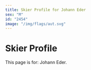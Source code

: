 ```yaml
---
title: Skier Profile for Johann Eder
sex: "M"
id: "2454"
image: "/img/flags/aut.svg" 
---
```


# Skier Profile

This page is for: Johann Eder.
    
